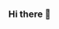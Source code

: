 ### Hi there 👋

<!--
**jpleyvat/jpleyvat** is a ✨ _special_ ✨ repository because its `README.md` (this file) appears on your GitHub profile.

Here are some ideas to get you started:

- 🔭 I’m currently working on Serverless Infrastructure
- 🌱 I’m currently learning Cyber security
- 👯 I’m looking to collaborate on Open Source Code
- 💬 Ask me about ...
- 📫 How to reach me: jpleyvat@gmail.com
-->
